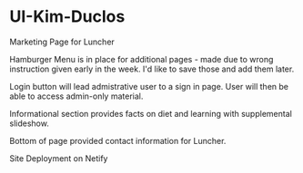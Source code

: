 # UI-Kim-Duclos

Marketing Page for Luncher

Hamburger Menu is in place for additional pages - made due to wrong instruction given early in the week. I'd like to save those and add them later.

Login button will lead admistrative user to a sign in page. User will then be able to access admin-only material.

Informational section provides facts on diet and learning with supplemental slideshow.

Bottom of page provided contact information for Luncher.

Site Deployment on Netify